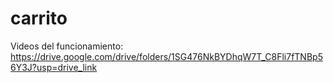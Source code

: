 # carrito

Videos del funcionamiento: 
https://drive.google.com/drive/folders/1SG476NkBYDhqW7T_C8Fli7fTNBp56Y3J?usp=drive_link 
